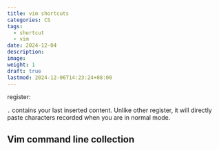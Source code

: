 ```yaml
---
title: vim shortcuts
categories: CS
tags:
  - shortcut
  - vim
date: 2024-12-04
description: 
image: 
weight: 1
draft: true
lastmod: 2024-12-06T14:23:24+08:00
---
```

register:

`.` contains your last inserted content. Unlike other register, it will directly paste characters recorded when you are in normal mode.

## Vim command line collection

